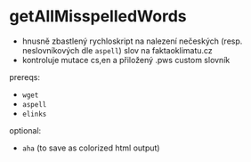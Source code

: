 # getAllMisspelledWords

- hnusně zbastlený rychloskript na nalezení nečeských (resp. neslovníkových dle `aspell`) slov na faktaoklimatu.cz
- kontroluje mutace cs,en a přiložený .pws custom slovník

prereqs:
- `wget`
- `aspell`
- `elinks`

optional:
- `aha` (to save as colorized html output)
